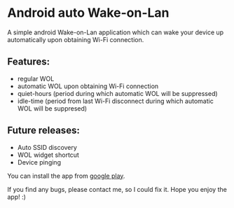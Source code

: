 Android auto Wake-on-Lan
========

A simple android Wake-on-Lan application which can wake your device up automatically upon obtaining Wi-Fi connection.

## Features:
* regular WOL
* automatic WOL upon obtaining Wi-Fi connection
* quiet-hours (period during which automatic WOL will be suppressed)
* idle-time (period from last Wi-Fi disconnect during which automatic WOL will be suppresed)

## Future releases:
* Auto SSID discovery
* WOL widget shortcut
* Device pinging

You can install the app from [google play](https://play.google.com/store/apps/details?id=net.cmikavac.autowol).

If you find any bugs, please contact me, so I could fix it. Hope you enjoy the app! :)
